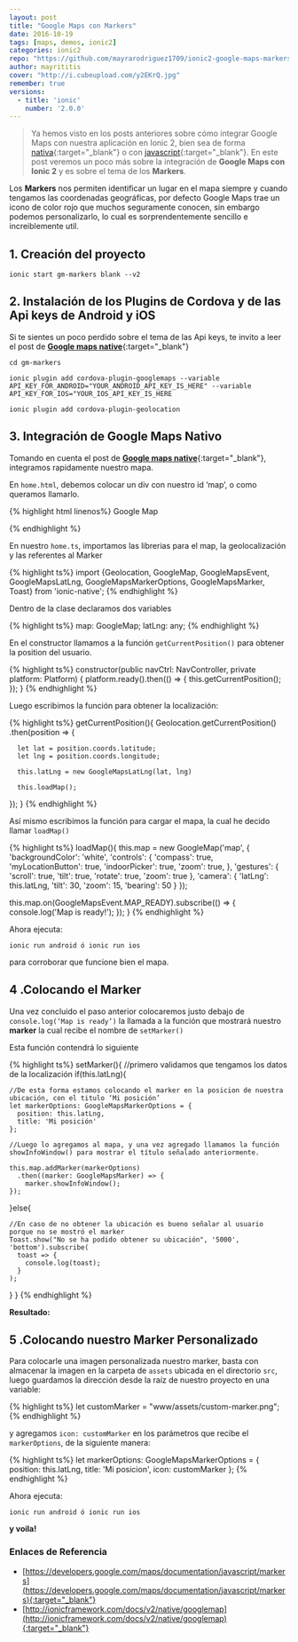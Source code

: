 ```yaml
---
layout: post
title: "Google Maps con Markers"
date: 2016-10-19
tags: [maps, demos, ionic2]
categories: ionic2
repo: "https://github.com/mayrarodriguez1709/ionic2-google-maps-markers"
author: mayrititis
cover: "http://i.cubeupload.com/y2EKrQ.jpg"
remember: true
versions:
  - title: 'ionic'
    number: '2.0.0'
---
```


> Ya hemos visto en los posts anteriores sobre cómo integrar Google Maps con nuestra aplicación en Ionic 2, bien sea de forma [nativa]({{site.urlblog}}/ionic2/google-maps-native){:target="_blank"} o con [javascript]({{site.urlblog}}//ionic2/google-maps-js-and-ionic-2){:target="_blank"}. En este post veremos un poco más sobre la integración de **Google Maps con Ionic 2** y es sobre el tema de los **Markers**.

<amp-img width="1200" height="675" layout="responsive" src="http://i.cubeupload.com/y2EKrQ.jpg"></amp-img>

Los **Markers** nos permiten identificar un lugar en el mapa siempre y cuando tengamos las coordenadas geográficas, por defecto Google Maps trae un icono de color rojo que muchos seguramente conocen, sin embargo podemos personalizarlo, lo cual es sorprendentemente sencillo e increiblemente util. 

## 1. Creación del proyecto

```
ionic start gm-markers blank --v2
```

## 2. Instalación de los Plugins de Cordova y de las Api keys de Android y iOS 

Si te sientes un poco perdido sobre el tema de las Api keys, te invito a leer el post de [**Google maps native**]({{site.urlblog}}/ionic2/google-maps-native){:target="_blank"}

```
cd gm-markers
```

```
ionic plugin add cordova-plugin-googlemaps --variable API_KEY_FOR_ANDROID="YOUR_ANDROID_API_KEY_IS_HERE" --variable API_KEY_FOR_IOS="YOUR_IOS_API_KEY_IS_HERE
```

```
ionic plugin add cordova-plugin-geolocation
```

## 3. Integración de Google Maps Nativo

Tomando en cuenta el post de [**Google maps native**]({{site.urlblog}}/ionic2/google-maps-native){:target="_blank"}, integramos rapidamente nuestro mapa.

En `home.html`, debemos colocar un div con nuestro id ‘map’, o como queramos llamarlo.

{% highlight html linenos%}
<ion-header>
  <ion-navbar>
    <ion-title>
      Google Map
    </ion-title>
  </ion-navbar>
</ion-header>

<ion-content>
  <div id="map"></div>  
</ion-content>
{% endhighlight %}

En nuestro `home.ts`, importamos las librerias para el map, la geolocalización y las referentes al Marker

{% highlight ts%}
import {Geolocation, GoogleMap, GoogleMapsEvent, GoogleMapsLatLng, 
  GoogleMapsMarkerOptions, GoogleMapsMarker, Toast} from 'ionic-native';
{% endhighlight %}

Dentro de la clase declaramos dos variables

{% highlight ts%}
map: GoogleMap;
latLng: any;
{% endhighlight %}

En el constructor llamamos a la función `getCurrentPosition()` para obtener la position del usuario.

{% highlight ts%}
constructor(public navCtrl: NavController, private platform: Platform) {
  platform.ready().then(() => {
      this.getCurrentPosition();
  });
}
{% endhighlight %}

Luego escribimos la función para obtener la localización:

{% highlight ts%}
getCurrentPosition(){
  Geolocation.getCurrentPosition()
    .then(position => {

      let lat = position.coords.latitude;
      let lng = position.coords.longitude;

      this.latLng = new GoogleMapsLatLng(lat, lng)

      this.loadMap();
  });
}
{% endhighlight %}

Así mismo escribimos la función para cargar el mapa, la cual he decido llamar `loadMap()`

{% highlight ts%}
loadMap(){
  this.map = new GoogleMap('map', {
      'backgroundColor': 'white',
      'controls': {
      'compass': true,
      'myLocationButton': true,
      'indoorPicker': true,
      'zoom': true,
    },
    'gestures': {
      'scroll': true,
      'tilt': true,
      'rotate': true,
      'zoom': true
    },
    'camera': {
      'latLng': this.latLng,
      'tilt': 30,
      'zoom': 15,
      'bearing': 50
    }
  });

  this.map.on(GoogleMapsEvent.MAP_READY).subscribe(() => {
    console.log('Map is ready!');
  });
}
{% endhighlight %}

Ahora ejecuta:

```
ionic run android ó ionic run ios 
```

para corroborar que funcione bien el mapa.

## 4 .Colocando el Marker

Una vez concluido el paso anterior colocaremos justo debajo de `console.log(‘Map is ready’)` la llamada a la función que mostrará nuestro **marker** la cual recibe el nombre de `setMarker()`

Esta función contendrá lo siguiente

{% highlight ts%}
setMarker(){
  //primero validamos que tengamos los datos de la localización
  if(this.latLng){

    //De esta forma estamos colocando el marker en la posicion de nuestra ubicación, con el titulo ‘Mi posición’
    let markerOptions: GoogleMapsMarkerOptions = {
      position: this.latLng,
      title: 'Mi posición'
    };
      
    //Luego lo agregamos al mapa, y una vez agregado llamamos la función showInfoWindow() para mostrar el título señalado anteriormente.

    this.map.addMarker(markerOptions)
      .then((marker: GoogleMapsMarker) => {
        marker.showInfoWindow();
    });
  }else{
    
    //En caso de no obtener la ubicación es bueno señalar al usuario porque no se mostró el marker
    Toast.show("No se ha podido obtener su ubicación", '5000', 'bottom').subscribe(
      toast => {
        console.log(toast);
      }
    );
  }
}
{% endhighlight %}

**Resultado:**

<div class="row">
  <div class="col col-100 col-md-50 col-lg-50">
    <amp-img width="408" height="725" layout="responsive" src="http://i.cubeupload.com/qmD4AO.png"></amp-img>
  </div>
</div>

## 5 .Colocando nuestro Marker Personalizado

Para colocarle una imagen personalizada nuestro marker, basta con almacenar la imagen en la carpeta de `assets` ubicada en el directorio `src`, luego guardamos la dirección desde la raíz de nuestro proyecto en una variable:


{% highlight ts%}
let customMarker = "www/assets/custom-marker.png";
{% endhighlight %}

y agregamos `icon: customMarker` en los parámetros que recibe el `markerOptions`, de la siguiente manera:

{% highlight ts%}
let markerOptions: GoogleMapsMarkerOptions = {
  position: this.latLng,
  title: 'Mi posicion',
  icon: customMarker
};
{% endhighlight %}

Ahora ejecuta:

```
ionic run android ó ionic run ios 
```

**y voila!** 

<div class="row">
  <div class="col col-100 col-md-50 col-lg-50">
    <amp-img width="408" height="725" layout="responsive" src="http://i.cubeupload.com/3jjfy6.png"></amp-img>
  </div>
</div>

### Enlaces de Referencia

- [https://developers.google.com/maps/documentation/javascript/markers](https://developers.google.com/maps/documentation/javascript/markers){:target="_blank"}
- [http://ionicframework.com/docs/v2/native/googlemap](http://ionicframework.com/docs/v2/native/googlemap){:target="_blank"}